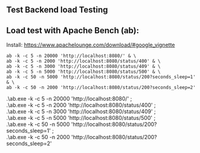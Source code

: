 ## Test Backend load Testing


## Load test with Apache Bench (ab):

Install: https://www.apachelounge.com/download/#google_vignette

```
ab -k -c 5 -n 20000 'http://localhost:8080/' & \
ab -k -c 5 -n 2000 'http://localhost:8080/status/400' & \
ab -k -c 5 -n 3000 'http://localhost:8080/status/409' & \
ab -k -c 5 -n 5000 'http://localhost:8080/status/500' & \
ab -k -c 50 -n 5000 'http://localhost:8080/status/200?seconds_sleep=1' & \
ab -k -c 50 -n 2000 'http://localhost:8080/status/200?seconds_sleep=2'
```

.\ab.exe -k -c 5 -n 20000 'http://localhost:8080/' ; \
.\ab.exe -k -c 5 -n 2000 'http://localhost:8080/status/400' ; \
.\ab.exe -k -c 5 -n 3000 'http://localhost:8080/status/409' ; \
.\ab.exe -k -c 5 -n 5000 'http://localhost:8080/status/500' ; \
.\ab.exe -k -c 50 -n 5000 'http://localhost:8080/status/200?seconds_sleep=1' ; \
.\ab.exe -k -c 50 -n 2000 'http://localhost:8080/status/200?seconds_sleep=2'
